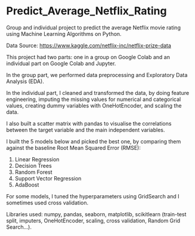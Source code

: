 # Predict_Average_Netflix_Rating
Group and individual project to predict the average Netflix movie rating using Machine Learning Algorithms on Python.

Data Source: https://www.kaggle.com/netflix-inc/netflix-prize-data

This project had two parts: one in a group on Google Colab and an individual part on Google Colab and Jupyter.

In the group part, we performed data preprocessing and Exploratory Data Analysis (EDA).

In the individual part, I cleaned and transformed the data, by doing feature engineering, imputing the missing values for numerical and categorical values, creating dummy variables with OneHotEncoder, and scaling the data.

I also built a scatter matrix with pandas to visualise the correlations between the target variable and the main independent variables.

I built the 5 models below and picked the best one, by comparing them against the baseline Root Mean Squared Error (RMSE):
1. Linear Regression 
2. Decision Trees 
3. Random Forest 
4. Support Vector Regression 
5. AdaBoost

For some models, I tuned the hyperparameters using GridSearch and I sometimes used cross validation.

Libraries used: numpy, pandas, seaborn, matplotlib, scikitlearn (train-test split, imputers, OneHotEncoder, scaling, cross validation, Random Grid Search...).
